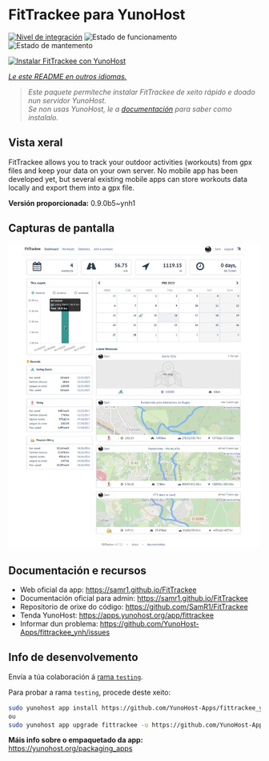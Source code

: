 <!--
NOTA: Este README foi creado automáticamente por <https://github.com/YunoHost/apps/tree/master/tools/readme_generator>
NON debe editarse manualmente.
-->

# FitTrackee para YunoHost

[![Nivel de integración](https://apps.yunohost.org/badge/integration/fittrackee)](https://ci-apps.yunohost.org/ci/apps/fittrackee/)
![Estado de funcionamento](https://apps.yunohost.org/badge/state/fittrackee)
![Estado de mantemento](https://apps.yunohost.org/badge/maintained/fittrackee)

[![Instalar FitTrackee con YunoHost](https://install-app.yunohost.org/install-with-yunohost.svg)](https://install-app.yunohost.org/?app=fittrackee)

*[Le este README en outros idiomas.](./ALL_README.md)*

> *Este paquete permíteche instalar FitTrackee de xeito rápido e doado nun servidor YunoHost.*  
> *Se non usas YunoHost, le a [documentación](https://yunohost.org/install) para saber como instalalo.*

## Vista xeral

FitTrackee allows you to track your outdoor activities (workouts) from gpx files and keep your data on your own server.
No mobile app has been developed yet, but several existing mobile apps can store workouts data locally and export them into a gpx file.


**Versión proporcionada:** 0.9.0b5~ynh1

## Capturas de pantalla

![Captura de pantalla de FitTrackee](./doc/screenshots/screenshot-fittrackee.png)

## Documentación e recursos

- Web oficial da app: <https://samr1.github.io/FitTrackee>
- Documentación oficial para admin: <https://samr1.github.io/FitTrackee>
- Repositorio de orixe do código: <https://github.com/SamR1/FitTrackee>
- Tenda YunoHost: <https://apps.yunohost.org/app/fittrackee>
- Informar dun problema: <https://github.com/YunoHost-Apps/fittrackee_ynh/issues>

## Info de desenvolvemento

Envía a túa colaboración á [rama `testing`](https://github.com/YunoHost-Apps/fittrackee_ynh/tree/testing).

Para probar a rama `testing`, procede deste xeito:

```bash
sudo yunohost app install https://github.com/YunoHost-Apps/fittrackee_ynh/tree/testing --debug
ou
sudo yunohost app upgrade fittrackee -u https://github.com/YunoHost-Apps/fittrackee_ynh/tree/testing --debug
```

**Máis info sobre o empaquetado da app:** <https://yunohost.org/packaging_apps>
